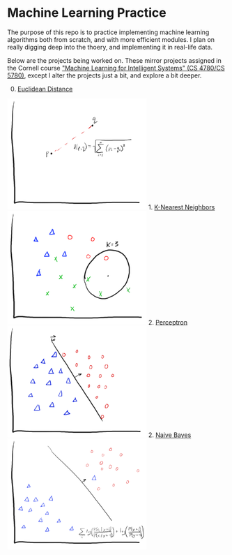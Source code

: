 # Machine Learning Practice

The purpose of this repo is to practice implementing machine learning algorithms both from scratch, and with more efficient modules. I plan on really digging deep into the thoery, and implementing it in real-life data.

Below are the projects being worked on. These mirror projects assigned in the Cornell course ["Machine Learning for Intelligent Systems" (CS 4780/CS 5780)](http://www.cs.cornell.edu/courses/cs4780/2018fa/), except I alter the projects just a bit, and explore a bit deeper.

0. <a href="/euclidean_distance/euclidean_distance.ipynb">Euclidean Distance</a>
<img src="drawn_images/euclidean.png" width="320">
1. <a href="/knn/knn.ipynb">K-Nearest Neighbors</a>
<img src="drawn_images/knn.png" width="320">
2. <a href="/perceptron/perceptron.ipynb">Perceptron</a>
<img src="drawn_images/perceptron.png" width="320">
2. <a href="/naive_bayes/naive_bayes.ipynb">Naive Bayes</a>
<img src="drawn_images/bayes.png" width="320">